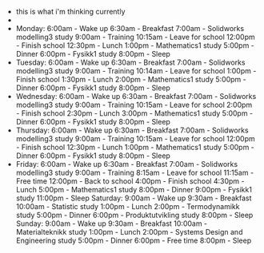 - this is what i'm thinking currently
-
- Monday:
  6:00am - Wake up
  6:30am - Breakfast
  7:00am - Solidworks modelling3 study
  9:00am - Training
  10:15am - Leave for school
  12:00pm - Finish school
  12:30pm - Lunch
  1:00pm - Mathematics1 study
  5:00pm - Dinner
  6:00pm - Fysikk1 study
  8:00pm - Sleep
- Tuesday:
  6:00am - Wake up
  6:30am - Breakfast
  7:00am - Solidworks modelling3 study
  9:00am - Training
  10:14am - Leave for school
  1:00pm - Finish school
  1:30pm - Lunch
  2:00pm - Mathematics1 study
  5:00pm - Dinner
  6:00pm - Fysikk1 study
  8:00pm - Sleep
- Wednesday:
  6:00am - Wake up
  6:30am - Breakfast
  7:00am - Solidworks modelling3 study
  9:00am - Training
  10:15am - Leave for school
  2:00pm - Finish school
  2:30pm - Lunch
  3:00pm - Mathematics1 study
  5:00pm - Dinner
  6:00pm - Fysikk1 study
  8:00pm - Sleep
- Thursday:
  6:00am - Wake up
  6:30am - Breakfast
  7:00am - Solidworks modelling3 study
  9:00am - Training
  10:15am - Leave for school
  12:00pm - Finish school
  12:30pm - Lunch
  1:00pm - Mathematics1 study
  5:00pm - Dinner
  6:00pm - Fysikk1 study
  8:00pm - Sleep
- Friday:
  6:00am - Wake up
  6:30am - Breakfast
  7:00am - Solidworks modelling3 study
  9:00am - Training
  8:15am - Leave for school
  11:15am - Free time
  12:00pm - Back to school
  4:00pm - Finish school
  4:30pm - Lunch
  5:00pm - Mathematics1 study
  8:00pm - Dinner
  9:00pm - Fysikk1 study
  11:00pm - Sleep
  Saturday:
  9:00am - Wake up
  9:30am - Breakfast
  10:00am - Statistic study
  1:00pm - Lunch
  2:00pm - Termodynamikk study
  5:00pm - Dinner
  6:00pm - Produktutvikling study
  8:00pm - Sleep
  Sunday:
  9:00am - Wake up
  9:30am - Breakfast
  10:00am - Materialteknikk study
  1:00pm - Lunch
  2:00pm - Systems Design and Engineering study
  5:00pm - Dinner
  6:00pm - Free time
  8:00pm - Sleep